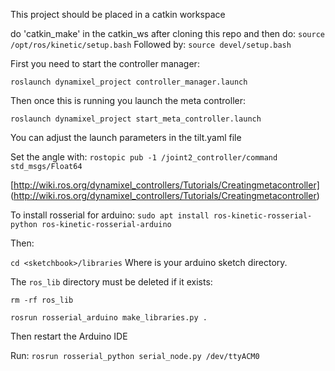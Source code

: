 This project should be placed in a catkin workspace

do 'catkin\_make' in the catkin_ws after cloning this repo
and then do: 
`source /opt/ros/kinetic/setup.bash`
Followed by:
`source devel/setup.bash`

First you need to start the controller manager:

`roslaunch dynamixel_project controller_manager.launch`

Then once this is running you launch the meta controller:

`roslaunch dynamixel_project start_meta_controller.launch`

You can adjust the launch parameters in the tilt.yaml file


Set the angle with:
`rostopic pub -1 /joint2_controller/command std_msgs/Float64`

[http://wiki.ros.org/dynamixel_controllers/Tutorials/Creatingmetacontroller] (http://wiki.ros.org/dynamixel_controllers/Tutorials/Creatingmetacontroller)

To install rosserial for arduino:
`sudo apt install ros-kinetic-rosserial-python ros-kinetic-rosserial-arduino`

Then:

`cd <sketchbook>/libraries`
Where <sketchbook> is your arduino sketch directory. 

The `ros_lib` directory must be deleted if it exists:

`rm -rf ros_lib`

`rosrun rosserial_arduino make_libraries.py .`

Then restart the Arduino IDE

Run:
`rosrun rosserial_python serial_node.py /dev/ttyACM0`
